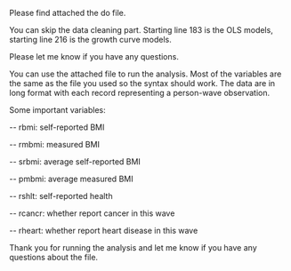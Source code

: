 Please find attached the do file. 

You can skip the data cleaning part. Starting line 183 is the OLS models, starting line 216 is the growth curve models.  

Please let me know if you have any questions. 

 

You can use the attached file to run the analysis. Most of the variables are the same as the file you used so the syntax should work. The data are in long format with each record representing a person-wave observation. 

  Some important variables: 

 

 -- rbmi: self-reported BMI

 -- rmbmi: measured BMI 

 -- srbmi: average self-reported BMI

 -- pmbmi: average measured BMI 

 -- rshlt: self-reported health

 -- rcancr: whether report cancer in this wave 

 -- rheart: whether report heart disease in this wave 

 

Thank you for running the analysis and let me know if you have any questions about the file. 